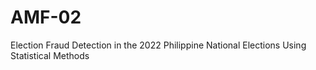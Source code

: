 # AMF-02
Election Fraud Detection in the 2022 Philippine National Elections Using Statistical Methods
